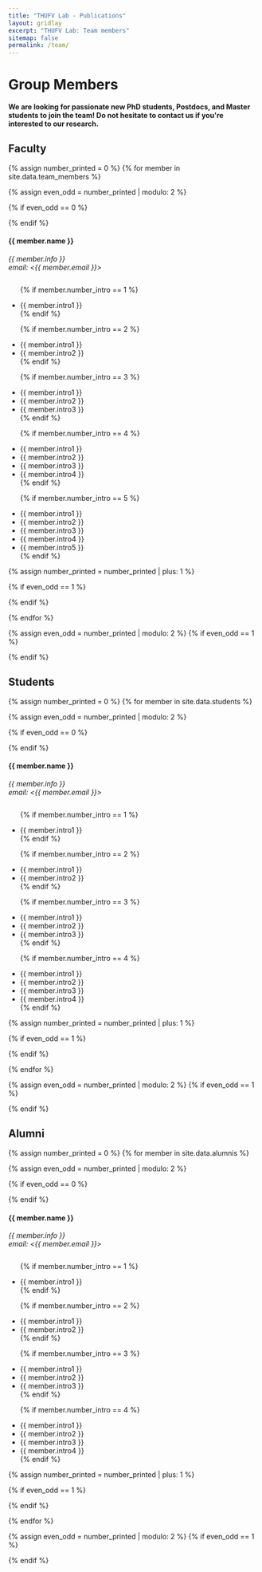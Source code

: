 ```yaml
---
title: "THUFV Lab - Publications"
layout: gridlay
excerpt: "THUFV Lab: Team members"
sitemap: false
permalink: /team/
---
```


# Group Members

**We are looking for passionate new PhD students, Postdocs, and Master students to join the team! Do not hesitate to contact us if you're interested to our research.**

## Faculty
{% assign number_printed = 0 %}
{% for member in site.data.team_members %}

{% assign even_odd = number_printed | modulo: 2 %}

{% if even_odd == 0 %}
<div class="row">
{% endif %}

<div class="col-sm-6 clearfix">
  <h4>{{ member.name }}</h4>
  <i>{{ member.info }}<br>email: <{{ member.email }}></i>
  <ul style="overflow: hidden">

  {% if member.number_intro == 1 %}
  <li> {{ member.intro1 }} </li>
  {% endif %}

  {% if member.number_intro == 2 %}
  <li> {{ member.intro1 }} </li>
  <li> {{ member.intro2 }} </li>
  {% endif %}

  {% if member.number_intro == 3 %}
  <li> {{ member.intro1 }} </li>
  <li> {{ member.intro2 }} </li>
  <li> {{ member.intro3 }} </li>
  {% endif %}

  {% if member.number_intro == 4 %}
  <li> {{ member.intro1 }} </li>
  <li> {{ member.intro2 }} </li>
  <li> {{ member.intro3 }} </li>
  <li> {{ member.intro4 }} </li>
  {% endif %}

  {% if member.number_intro == 5 %}
  <li> {{ member.intro1 }} </li>
  <li> {{ member.intro2 }} </li>
  <li> {{ member.intro3 }} </li>
  <li> {{ member.intro4 }} </li>
  <li> {{ member.intro5 }} </li>
  {% endif %}

  </ul>
</div>

{% assign number_printed = number_printed | plus: 1 %}

{% if even_odd == 1 %}
</div>
{% endif %}

{% endfor %}

{% assign even_odd = number_printed | modulo: 2 %}
{% if even_odd == 1 %}
</div>
{% endif %}




## Students
{% assign number_printed = 0 %}
{% for member in site.data.students %}

{% assign even_odd = number_printed | modulo: 2 %}

{% if even_odd == 0 %}
<div class="row">
{% endif %}

<div class="col-sm-6 clearfix">
  <h4>{{ member.name }}</h4>
  <i>{{ member.info }}<br>email: <{{ member.email }}></i>
  <ul style="overflow: hidden">

  {% if member.number_intro == 1 %}
  <li> {{ member.intro1 }} </li>
  {% endif %}

  {% if member.number_intro == 2 %}
  <li> {{ member.intro1 }} </li>
  <li> {{ member.intro2 }} </li>
  {% endif %}

  {% if member.number_intro == 3 %}
  <li> {{ member.intro1 }} </li>
  <li> {{ member.intro2 }} </li>
  <li> {{ member.intro3 }} </li>
  {% endif %}

  {% if member.number_intro == 4 %}
  <li> {{ member.intro1 }} </li>
  <li> {{ member.intro2 }} </li>
  <li> {{ member.intro3 }} </li>
  <li> {{ member.intro4 }} </li>
  {% endif %}

  </ul>
</div>

{% assign number_printed = number_printed | plus: 1 %}

{% if even_odd == 1 %}
</div>
{% endif %}

{% endfor %}

{% assign even_odd = number_printed | modulo: 2 %}
{% if even_odd == 1 %}
</div>
{% endif %}

## Alumni
{% assign number_printed = 0 %}
{% for member in site.data.alumnis %}

{% assign even_odd = number_printed | modulo: 2 %}

{% if even_odd == 0 %}
<div class="row">
{% endif %}

<div class="col-sm-6 clearfix">
  <h4>{{ member.name }}</h4>
  <i>{{ member.info }}<br>email: <{{ member.email }}></i>
  <ul style="overflow: hidden">

  {% if member.number_intro == 1 %}
  <li> {{ member.intro1 }} </li>
  {% endif %}

  {% if member.number_intro == 2 %}
  <li> {{ member.intro1 }} </li>
  <li> {{ member.intro2 }} </li>
  {% endif %}

  {% if member.number_intro == 3 %}
  <li> {{ member.intro1 }} </li>
  <li> {{ member.intro2 }} </li>
  <li> {{ member.intro3 }} </li>
  {% endif %}

  {% if member.number_intro == 4 %}
  <li> {{ member.intro1 }} </li>
  <li> {{ member.intro2 }} </li>
  <li> {{ member.intro3 }} </li>
  <li> {{ member.intro4 }} </li>
  {% endif %}

  </ul>
</div>

{% assign number_printed = number_printed | plus: 1 %}

{% if even_odd == 1 %}
</div>
{% endif %}

{% endfor %}

{% assign even_odd = number_printed | modulo: 2 %}
{% if even_odd == 1 %}
</div>
{% endif %}

